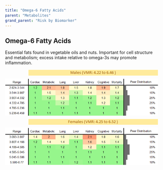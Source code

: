 ```yaml
---
title: "Omega-6 Fatty Acids"
parent: "Metabolites"
grand_parent: "Risk by Biomarker"
---
```



## Omega-6 Fatty Acids


Essential fats found in vegetable oils and nuts. Important for cell structure and metabolism; excess intake relative to omega-3s may promote inflammation.

<div style="display: flex; flex-direction: column; gap: 10px;">

  <img src="/assets/images/vmrbiomarker_omega_6_fatty_acids__male.png" alt="Omega-6 Fatty Acids VMR Male" style="margin-left: 15%">
  <img src="/assets/images/rr_omega_6_fatty_acids__male.png" alt="Omega-6 Fatty Acids RR Male">

  <img src="/assets/images/vmrbiomarker_omega_6_fatty_acids__female.png" alt="Omega-6 Fatty Acids VMR Female" style="margin-left: 15%; ">
  <img src="/assets/images/rr_omega_6_fatty_acids__female.png" alt="Omega-6 Fatty Acids RR Female">

</div>



